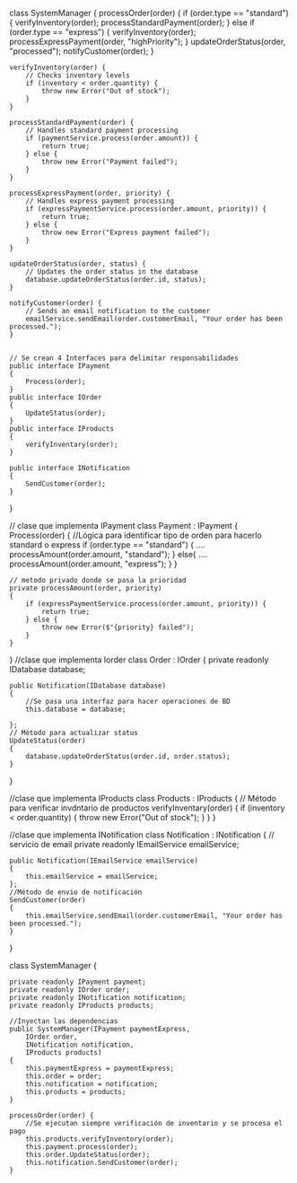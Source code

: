 class SystemManager {
    processOrder(order) {
        if (order.type == "standard") {
            verifyInventory(order);
            processStandardPayment(order);
        } else if (order.type == "express") {
            verifyInventory(order);
            processExpressPayment(order, "highPriority");
        }
        updateOrderStatus(order, "processed");
        notifyCustomer(order);
    }

    verifyInventory(order) {
        // Checks inventory levels
        if (inventory < order.quantity) {
            throw new Error("Out of stock");
        }
    }

    processStandardPayment(order) {
        // Handles standard payment processing
        if (paymentService.process(order.amount)) {
            return true;
        } else {
            throw new Error("Payment failed");
        }
    }

    processExpressPayment(order, priority) {
        // Handles express payment processing
        if (expressPaymentService.process(order.amount, priority)) {
            return true;
        } else {
            throw new Error("Express payment failed");
        }
    }

    updateOrderStatus(order, status) {
        // Updates the order status in the database
        database.updateOrderStatus(order.id, status);
    }

    notifyCustomer(order) {
        // Sends an email notification to the customer
        emailService.sendEmail(order.customerEmail, "Your order has been processed.");
    }


    // Se crean 4 Interfaces para delimitar responsabilidades
    public interface IPayment
	{
        Process(order);
	}
    public interface IOrder
    {
        UpdateStatus(order);
    }
    public interface IProducts
    {
        verifyInventary(order);
    }

    public interface INotification
    {
        SendCustomer(order);
    }
}

// clase que implementa IPayment
class Payment : IPayment
{
    Process(order)
    {
        //Lógica para identificar  tipo de orden para hacerlo standard o express
        if (order.type == "standard") {
            ....
            processAmount(order.amount, "standard");
        }
        else{
            ....
            processAmount(order.amount, "express");
        }
    }

    // metodo privado donde se pasa la prioridad
    private processAmount(order, priority)
    {
        if (expressPaymentService.process(order.amount, priority)) {
            return true;
        } else {
            throw new Error($"{priority} failed");
        }
    }
}
//clase que implementa Iorder
class Order : IOrder
{
    private readonly IDatabase database;

    public Notification(IDatabase database)
    {
        //Se pasa una interfaz para hacer operaciones de BD
        this.database = database;

    };
    // Método para actualizar status
    UpdateStatus(order)
    {
        database.updateOrderStatus(order.id, order.status);
    }
}

//clase que implementa IProducts
class Products : IProducts
{
    // Método para verificar invdntario de productos
    verifyInventary(order)
    {
        if (inventory < order.quantity) {
            throw new Error("Out of stock");
        }
    }
}

//clase que implementa INotification
class Notification : INotification
{
    // servicio de email
    private readonly IEmailService emailService;

    public Notification(IEmailService emailService)
    {
        this.emailService = emailService;
    };
    //Método de envio de notificación
    SendCustomer(order)
    {
        this.emailService.sendEmail(order.customerEmail, "Your order has been processed.");
    }
}



class SystemManager {

    private readonly IPayment payment;
    private readonly IOrder order;
    private readonly INotification notification;
    private readonly IProducts products;

    //Inyectan las dependencias
    public SystemManager(IPayment paymentExpress,
        IOrder order,
        INotification notification,
        IProducts products)
    {
        this.paymentExpress = paymentExpress;
        this.order = order;
        this.notification = notification;
        this.products = products;
    }

    processOrder(order) {
        //Se ejecutan siempre verificación de inventario y se procesa el pago
        this.products.verifyInventory(order);
        this.payment.process(order);
        this.order.UpdateStatus(order);
        this.notification.SendCustomer(order);
    }